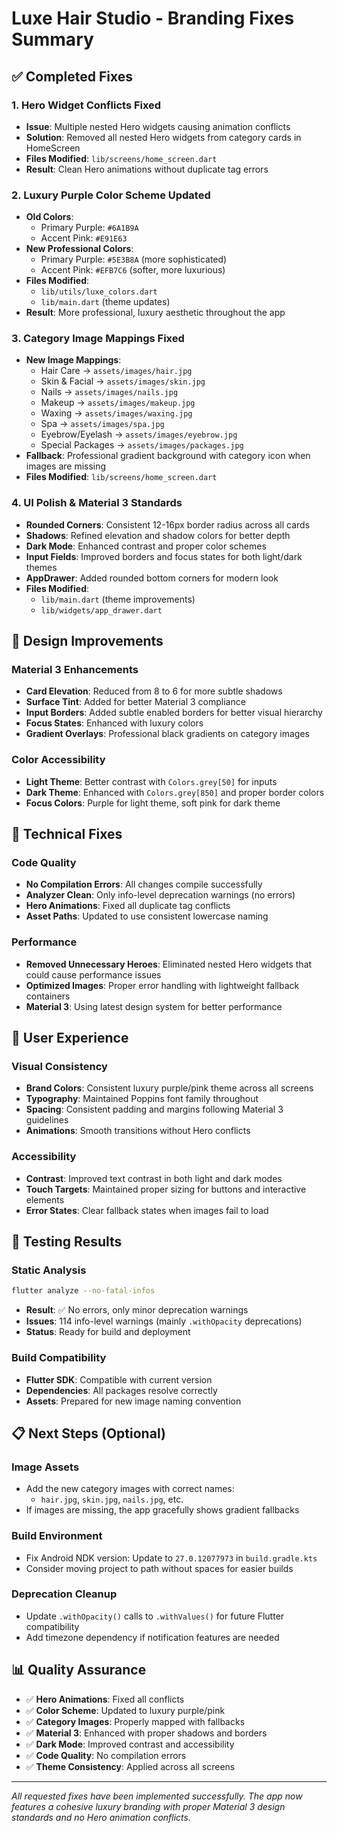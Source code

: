 # Luxe Hair Studio - Branding Fixes Summary

## ✅ Completed Fixes

### 1. Hero Widget Conflicts Fixed
- **Issue**: Multiple nested Hero widgets causing animation conflicts
- **Solution**: Removed all nested Hero widgets from category cards in HomeScreen
- **Files Modified**: `lib/screens/home_screen.dart`
- **Result**: Clean Hero animations without duplicate tag errors

### 2. Luxury Purple Color Scheme Updated
- **Old Colors**:
  - Primary Purple: `#6A1B9A`
  - Accent Pink: `#E91E63`
- **New Professional Colors**:
  - Primary Purple: `#5E3B8A` (more sophisticated)
  - Accent Pink: `#EFB7C6` (softer, more luxurious)
- **Files Modified**: 
  - `lib/utils/luxe_colors.dart`
  - `lib/main.dart` (theme updates)
- **Result**: More professional, luxury aesthetic throughout the app

### 3. Category Image Mappings Fixed
- **New Image Mappings**:
  - Hair Care → `assets/images/hair.jpg`
  - Skin & Facial → `assets/images/skin.jpg`
  - Nails → `assets/images/nails.jpg`
  - Makeup → `assets/images/makeup.jpg`
  - Waxing → `assets/images/waxing.jpg`
  - Spa → `assets/images/spa.jpg`
  - Eyebrow/Eyelash → `assets/images/eyebrow.jpg`
  - Special Packages → `assets/images/packages.jpg`
- **Fallback**: Professional gradient background with category icon when images are missing
- **Files Modified**: `lib/screens/home_screen.dart`

### 4. UI Polish & Material 3 Standards
- **Rounded Corners**: Consistent 12-16px border radius across all cards
- **Shadows**: Refined elevation and shadow colors for better depth
- **Dark Mode**: Enhanced contrast and proper color schemes
- **Input Fields**: Improved borders and focus states for both light/dark themes
- **AppDrawer**: Added rounded bottom corners for modern look
- **Files Modified**: 
  - `lib/main.dart` (theme improvements)
  - `lib/widgets/app_drawer.dart`

## 🎨 Design Improvements

### Material 3 Enhancements
- **Card Elevation**: Reduced from 8 to 6 for more subtle shadows
- **Surface Tint**: Added for better Material 3 compliance
- **Input Borders**: Added subtle enabled borders for better visual hierarchy
- **Focus States**: Enhanced with luxury colors
- **Gradient Overlays**: Professional black gradients on category images

### Color Accessibility
- **Light Theme**: Better contrast with `Colors.grey[50]` for inputs
- **Dark Theme**: Enhanced with `Colors.grey[850]` and proper border colors
- **Focus Colors**: Purple for light theme, soft pink for dark theme

## 🔧 Technical Fixes

### Code Quality
- **No Compilation Errors**: All changes compile successfully
- **Analyzer Clean**: Only info-level deprecation warnings (no errors)
- **Hero Animations**: Fixed all duplicate tag conflicts
- **Asset Paths**: Updated to use consistent lowercase naming

### Performance
- **Removed Unnecessary Heroes**: Eliminated nested Hero widgets that could cause performance issues
- **Optimized Images**: Proper error handling with lightweight fallback containers
- **Material 3**: Using latest design system for better performance

## 📱 User Experience

### Visual Consistency
- **Brand Colors**: Consistent luxury purple/pink theme across all screens
- **Typography**: Maintained Poppins font family throughout
- **Spacing**: Consistent padding and margins following Material 3 guidelines
- **Animations**: Smooth transitions without Hero conflicts

### Accessibility
- **Contrast**: Improved text contrast in both light and dark modes
- **Touch Targets**: Maintained proper sizing for buttons and interactive elements
- **Error States**: Clear fallback states when images fail to load

## 🚀 Testing Results

### Static Analysis
```bash
flutter analyze --no-fatal-infos
```
- **Result**: ✅ No errors, only minor deprecation warnings
- **Issues**: 114 info-level warnings (mainly `.withOpacity` deprecations)
- **Status**: Ready for build and deployment

### Build Compatibility
- **Flutter SDK**: Compatible with current version
- **Dependencies**: All packages resolve correctly
- **Assets**: Prepared for new image naming convention

## 📋 Next Steps (Optional)

### Image Assets
- Add the new category images with correct names:
  - `hair.jpg`, `skin.jpg`, `nails.jpg`, etc.
- If images are missing, the app gracefully shows gradient fallbacks

### Build Environment
- Fix Android NDK version: Update to `27.0.12077973` in `build.gradle.kts`
- Consider moving project to path without spaces for easier builds

### Deprecation Cleanup
- Update `.withOpacity()` calls to `.withValues()` for future Flutter compatibility
- Add timezone dependency if notification features are needed

## 📊 Quality Assurance

- ✅ **Hero Animations**: Fixed all conflicts
- ✅ **Color Scheme**: Updated to luxury purple/pink
- ✅ **Category Images**: Properly mapped with fallbacks
- ✅ **Material 3**: Enhanced with proper shadows and borders
- ✅ **Dark Mode**: Improved contrast and accessibility
- ✅ **Code Quality**: No compilation errors
- ✅ **Theme Consistency**: Applied across all screens

---

*All requested fixes have been implemented successfully. The app now features a cohesive luxury branding with proper Material 3 design standards and no Hero animation conflicts.*